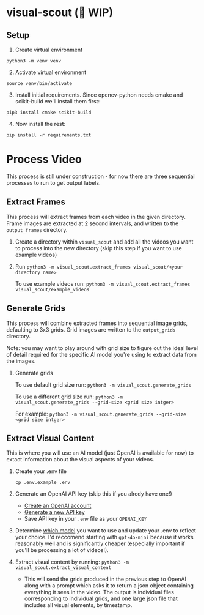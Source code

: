 # visual-scout (🚧 WIP)

## Setup

1. Create virtual environment

```
python3 -m venv venv
```

2. Activate virtual environment

```
source venv/bin/activate
```

3. Install initial requirements. Since opencv-python needs cmake and scikit-build we'll install them first:

```
pip3 install cmake scikit-build
```

4. Now install the rest:

```
pip install -r requirements.txt
```

# Process Video

This process is still under construction - for now there are three sequential processes to run to get output labels.

## Extract Frames 

This process will extract frames from each video in the given directory. Frame images are extracted at 2 second intervals, and written to the `output_frames` directory.

1. Create a directory within `visual_scout` and add all the videos you want to process into the new directory (skip this step if you want to use example videos)

2. Run `python3 -m visual_scout.extract_frames visual_scout/<your directory name>`

    To use example videos run: `python3 -m visual_scout.extract_frames visual_scout/example_videos`

## Generate Grids 

This process will combine extracted frames into sequential image grids, defaulting to 3x3 grids. Grid images are written to the `output_grids` directory. 

Note: you may want to play around with grid size to figure out the ideal level of detail required for the specific AI model you're using to extract data from the images.

1. Generate grids

    To use default grid size run: `python3 -m visual_scout.generate_grids`

    To use a different grid size run: `python3 -m visual_scout.generate_grids --grid-size <grid size intger>` 

    For example: `python3 -m visual_scout.generate_grids --grid-size <grid size intger>`

## Extract Visual Content

This is where you will use an AI model (just OpenAI is available for now) to extact information about the visual aspects of your videos.

1. Create your .env file

    ```
    cp .env.example .env
    ```

2. Generate an OpenAI API key (skip this if you alredy have one!)

    - [Create an OpenAI account](https://auth.openai.com/authorize?audience=https%3A%2F%2Fapi.openai.com%2Fv1&auth0Client=eyJuYW1lIjoiYXV0aDAtc3BhLWpzIiwidmVyc2lvbiI6IjEuMjEuMCJ9&client_id=DRivsnm2Mu42T3KOpqdtwB3NYviHYzwD&device_id=f2886c79-14d0-49c3-8362-82b93d29b456&ext-login-allow-phone=true&ext-use-new-phone-ui=true&issuer=https%3A%2F%2Fauth.openai.com&max_age=0&nonce=cVdJRWJfTzlSSkp0MU8yRTFPRU8xR0FnVWJlRVZzNlRBTGFORGNicXZXSQ%3D%3D&redirect_uri=https%3A%2F%2Fplatform.openai.com%2Fauth%2Fcallback&response_mode=query&response_type=code&scope=openid+profile+email+offline_access&screen_hint=signup&state=QUoxbTZOcHFxdFJ6LkZNX3dvOEtDQ2VyZ3JNbS5iUHYxN2dsdnFYQ21hQQ%3D%3D&flow=treatment) 
    - [Generate a new API key](https://platform.openai.com/api-keys)
    - Save API key in your `.env` file as your `OPENAI_KEY` 

3. Determine [which model](https://platform.openai.com/docs/models) you want to use and update your .env to reflect your choice. I'd reccomend starting with `gpt-4o-mini` because it works reasonably well and is significantly cheaper (especially important if you'll be processing a lot of videos!). 

4. Extract visual content by running: `python3 -m visual_scout.extract_visual_content` 

    - This will send the grids produced in the previous step to OpenAI along with a prompt which asks it to return a json object containing everything it sees in the video. The output is individual files corresponding to individual grids, and one large json file that includes all visual elements, by timestamp. 

